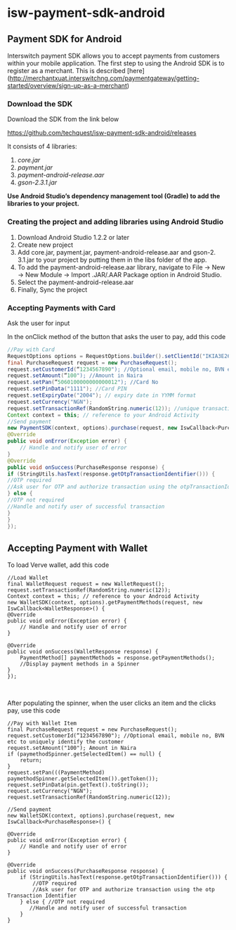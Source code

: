 # isw-payment-sdk-android

## Payment SDK for Android

Interswitch payment SDK allows you to accept payments from customers within your mobile application.
The first step to ​using the ​Android SDK is to register as a merchant. This is described [here] (http://merchantxuat.interswitchng.com/paymentgateway/getting-started/overview/sign-up-as-a-merchant)


### Download the SDK

Download the SDK from the link below

https://github.com/techquest/isw-payment-sdk-android/releases

It consists of ​4 libraries:

1. *core.jar*
2. *payment.jar*
3. *payment-android-release.aar*
4. *gson-2.​3.1.jar*

**Use Android Studio’s dependency management tool (Gradle) to add the libraries to your project.**


### Creating the project and adding libraries using Android Studio

1. Download Android Studio 1.2.2 or later
2. Create new project
3. Add core.jar, payment.jar, payment-android-release.aar and gson-2.​3.1.jar to your project by putting them in the libs folder of the app.
4. To add the payment-android-release.aar library, navigate to File -> New -> New Module -> Import .JAR/.AAR Package option in Android Studio.
5. Select the payment-android-release.aar
6. Finally, Sync the project

### Accepting Payments with Card 

Ask the user for input

In the onClick method of the button that asks the user to pay, add this code

```java
//Pay with Card
RequestOptions options = RequestOptions.builder().setClientId("IKIA3E267D5C80A52167A581BBA04980CA64E7B2E70E").setClientSecret("SagfgnYsmvAdmFuR24sKzMg7HWPmeh67phDNIiZxpIY=").build();
final PurchaseRequest request = new PurchaseRequest();
request.setCustomerId(“1234567890"); //Optional email, mobile no, BVN etc to uniquely identify the customer
request.setAmount(“100"); //Amount in Naira
request.setPan(“5060100000000000012"); //Card No
request.setPinData("1111"); //Card PIN
request.setExpiryDate("2004"); // expiry date in YYMM format
request.setCurrency("NGN");
request.setTransactionRef(RandomString.numeric(12)); //unique transaction reference
Context context = this; // reference to your Android Activity
//Send payment
new PaymentSDK(context, options).purchase(request, new IswCallback<PurchaseResponse>() {
@Override
public void onError(Exception error) {
    // Handle and notify user of error
}
@Override
public void onSuccess(PurchaseResponse response) {
if (StringUtils.hasText(response.getOtpTransactionIdentifier())) {
//OTP required
//Ask user for OTP and authorize transaction using the otpTransactionIdentifier
} else { 
//OTP not required
//Handle and notify user of successful transaction
}
}
});
```

## Accepting Payment with Wallet


To load Verve wallet, add this code

    //Load Wallet
    final WalletRequest request = new WalletRequest();
    request.setTransactionRef(RandomString.numeric(12));
    Context context = this; // reference to your Android Activity
    new WalletSDK(context, options).getPaymentMethods(request, new IswCallback<WalletResponse>() {
    @Override
    public void onError(Exception error) {
        // Handle and notify user of error
    }
 
    @Override
    public void onSuccess(WalletResponse response) {
		PaymentMethod[] paymentMethods = response.getPaymentMethods(); 
		//Display payment methods in a Spinner
    }
	});
​

After populating the spinner, when the user clicks an item and the clicks pay, use this code

    //Pay with Wallet Item
    final PurchaseRequest request = new PurchaseRequest();
    request.setCustomerId(“1234567890"); //Optional email, mobile no, BVN etc to uniquely identify the customer
    request.setAmount("100"); Amount in Naira
    if (paymethodSpinner.getSelectedItem() == null) {
		return;
    }
    request.setPan(((PaymentMethod) paymethodSpinner.getSelectedItem()).getToken());
    request.setPinData(pin.getText().toString());
    request.setCurrency("NGN");
    request.setTransactionRef(RandomString.numeric(12));
 
    //Send payment
    new WalletSDK(context, options).purchase(request, new IswCallback<PurchaseResponse>() {
 
    @Override
    public void onError(Exception error) {
        // Handle and notify user of error
    }
 
    @Override
    public void onSuccess(PurchaseResponse response) {
        if (StringUtils.hasText(response.getOtpTransactionIdentifier())) {       
			//OTP required
			//Ask user for OTP and authorize transaction using the otp Transaction Identifier
        } else { //OTP not required
           //Handle and notify user of successful transaction
        }
    }
